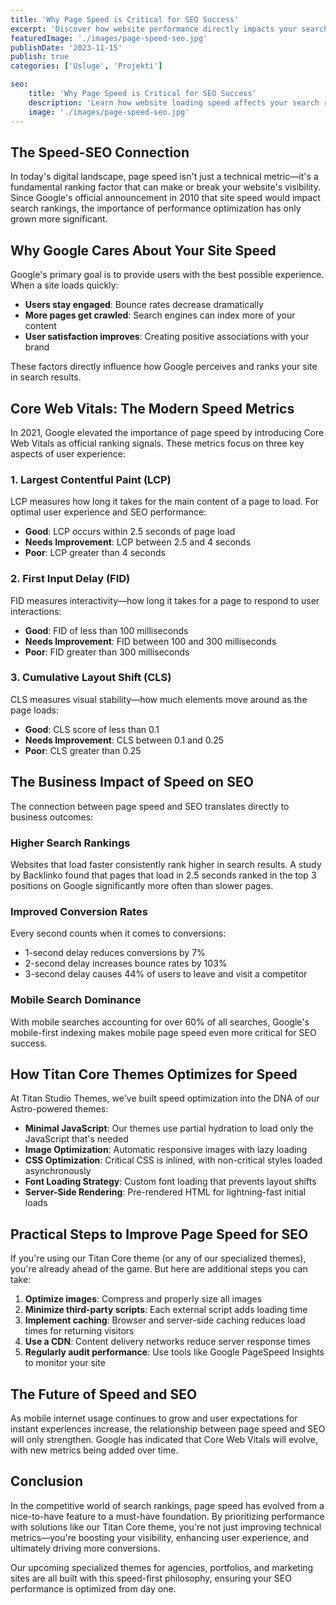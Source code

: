 ```yaml
---
title: 'Why Page Speed is Critical for SEO Success'
excerpt: 'Discover how website performance directly impacts your search engine rankings and user experience'
featuredImage: './images/page-speed-seo.jpg'
publishDate: '2023-11-15'
publish: true
categories: ['Usluge', 'Projekti']

seo:
    title: 'Why Page Speed is Critical for SEO Success'
    description: 'Learn how website loading speed affects your search rankings, user experience, and conversion rates'
    image: './images/page-speed-seo.jpg'
---
```


## The Speed-SEO Connection

In today's digital landscape, page speed isn't just a technical metric—it's a fundamental ranking factor that can make or break your website's visibility. Since Google's official announcement in 2010 that site speed would impact search rankings, the importance of performance optimization has only grown more significant.

## Why Google Cares About Your Site Speed

Google's primary goal is to provide users with the best possible experience. When a site loads quickly:

- **Users stay engaged**: Bounce rates decrease dramatically
- **More pages get crawled**: Search engines can index more of your content
- **User satisfaction improves**: Creating positive associations with your brand

These factors directly influence how Google perceives and ranks your site in search results.

## Core Web Vitals: The Modern Speed Metrics

In 2021, Google elevated the importance of page speed by introducing Core Web Vitals as official ranking signals. These metrics focus on three key aspects of user experience:

### 1. Largest Contentful Paint (LCP)

LCP measures how long it takes for the main content of a page to load. For optimal user experience and SEO performance:

- **Good**: LCP occurs within 2.5 seconds of page load
- **Needs Improvement**: LCP between 2.5 and 4 seconds
- **Poor**: LCP greater than 4 seconds

### 2. First Input Delay (FID)

FID measures interactivity—how long it takes for a page to respond to user interactions:

- **Good**: FID of less than 100 milliseconds
- **Needs Improvement**: FID between 100 and 300 milliseconds
- **Poor**: FID greater than 300 milliseconds

### 3. Cumulative Layout Shift (CLS)

CLS measures visual stability—how much elements move around as the page loads:

- **Good**: CLS score of less than 0.1
- **Needs Improvement**: CLS between 0.1 and 0.25
- **Poor**: CLS greater than 0.25

## The Business Impact of Speed on SEO

The connection between page speed and SEO translates directly to business outcomes:

### Higher Search Rankings

Websites that load faster consistently rank higher in search results. A study by Backlinko found that pages that load in 2.5 seconds ranked in the top 3 positions on Google significantly more often than slower pages.

### Improved Conversion Rates

Every second counts when it comes to conversions:

- 1-second delay reduces conversions by 7%
- 2-second delay increases bounce rates by 103%
- 3-second delay causes 44% of users to leave and visit a competitor

### Mobile Search Dominance

With mobile searches accounting for over 60% of all searches, Google's mobile-first indexing makes mobile page speed even more critical for SEO success.

## How Titan Core Themes Optimizes for Speed

At Titan Studio Themes, we've built speed optimization into the DNA of our Astro-powered themes:

- **Minimal JavaScript**: Our themes use partial hydration to load only the JavaScript that's needed
- **Image Optimization**: Automatic responsive images with lazy loading
- **CSS Optimization**: Critical CSS is inlined, with non-critical styles loaded asynchronously
- **Font Loading Strategy**: Custom font loading that prevents layout shifts
- **Server-Side Rendering**: Pre-rendered HTML for lightning-fast initial loads

## Practical Steps to Improve Page Speed for SEO

If you're using our Titan Core theme (or any of our specialized themes), you're already ahead of the game. But here are additional steps you can take:

1. **Optimize images**: Compress and properly size all images
2. **Minimize third-party scripts**: Each external script adds loading time
3. **Implement caching**: Browser and server-side caching reduces load times for returning visitors
4. **Use a CDN**: Content delivery networks reduce server response times
5. **Regularly audit performance**: Use tools like Google PageSpeed Insights to monitor your site

## The Future of Speed and SEO

As mobile internet usage continues to grow and user expectations for instant experiences increase, the relationship between page speed and SEO will only strengthen. Google has indicated that Core Web Vitals will evolve, with new metrics being added over time.

## Conclusion

In the competitive world of search rankings, page speed has evolved from a nice-to-have feature to a must-have foundation. By prioritizing performance with solutions like our Titan Core theme, you're not just improving technical metrics—you're boosting your visibility, enhancing user experience, and ultimately driving more conversions.

Our upcoming specialized themes for agencies, portfolios, and marketing sites are all built with this speed-first philosophy, ensuring your SEO performance is optimized from day one.
